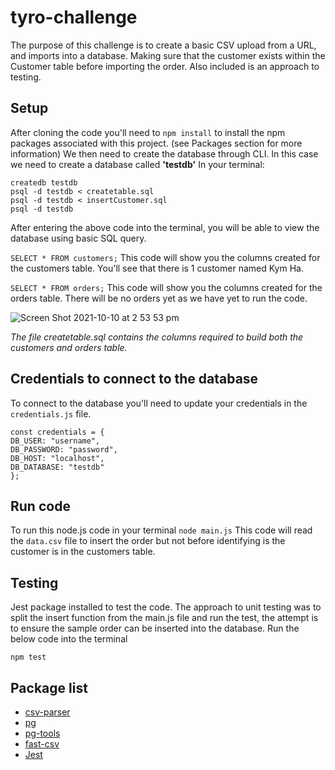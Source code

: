 # tyro-challenge
The purpose of this challenge is to create a basic CSV upload from a URL, and imports into a database. 
Making sure that the customer exists within the Customer table before importing the order. Also included is an approach to testing. 

## Setup
After cloning the code you'll need to `npm install` to install the npm packages associated with this project. (see Packages section for more information)
We then need to create the database through CLI. In this case we need to create a database called **'testdb'**
In your terminal:
```
createdb testdb
psql -d testdb < createtable.sql
psql -d testdb < insertCustomer.sql
psql -d testdb
```
After entering the above code into the terminal, you will be able to view the database using basic SQL query. 

`SELECT * FROM customers;` This code will show you the columns created for the customers table. You'll see that there is 1 customer named Kym Ha. 

`SELECT * FROM orders;` This code will show you the columns created for the orders table. There will be no orders yet as we have yet to run the code.

![Screen Shot 2021-10-10 at 2 53 53 pm](https://user-images.githubusercontent.com/75729637/136681495-7e529e28-f750-483e-9e27-04d19eaa0621.png)

_The file createtable.sql contains the columns required to build both the customers and orders table._ 

## Credentials to connect to the database
To connect to the database you'll need to update your credentials in the `credentials.js` file. 

```
const credentials = {
DB_USER: "username",
DB_PASSWORD: "password",
DB_HOST: "localhost",
DB_DATABASE: "testdb"
};
```

## Run code
To run this node.js code in your terminal `node main.js`
This code will read the `data.csv` file to insert the order but not before identifying is the customer is in the customers table.

## Testing
Jest package installed to test the code.
The approach to unit testing was to split the insert function from the main.js file and run the test, the attempt is to ensure the sample order can be inserted into the database.
Run the below code into the terminal
```
npm test
```

## Package list
* [csv-parser](https://www.npmjs.com/package/csv-parser)
* [pg](https://www.npmjs.com/package/pg)
* [pg-tools](https://www.npmjs.com/package/pgtools)
* [fast-csv](https://www.npmjs.com/package/fast-csv)
* [Jest](https://www.npmjs.com/package/jest)

